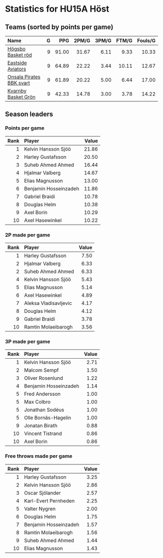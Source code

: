 # Statistics for HU15A Höst

## Teams (sorted by points per game)

| Name | G | PPG | 2PM/G | 3PM/G | FTM/G | Fouls/G |
|:-----|--:|----:|------:|------:|------:|--------:|
| [Högsbo Basket röd](hu15a_höst_team_1.md) | 9 | 91.00 | 31.67 | 6.11 | 9.33 | 10.33 |
| [Eastside Aviators](hu15a_höst_team_2.md) | 9 | 64.89 | 22.22 | 3.44 | 10.11 | 12.67 |
| [Onsala Pirates BBK svart](hu15a_höst_team_3.md) | 9 | 61.89 | 20.22 | 5.00 | 6.44 | 17.00 |
| [Kvarnby Basket Grön](hu15a_höst_team_4.md) | 9 | 42.33 | 14.78 | 3.00 | 3.78 | 14.22 |

## Season leaders

### Points per game

| Rank | Player | Value |
|----:|:-------|------:|
| 1 | Kelvin Hansson Sjöö | 21.86 |
| 2 | Harley Gustafsson | 20.50 |
| 3 | Suheb Ahmed Ahmed | 16.44 |
| 4 | Hjalmar Valberg | 14.67 |
| 5 | Elias Magnusson | 13.00 |
| 6 | Benjamin Hosseinzadeh | 11.86 |
| 7 | Gabriel Braidi | 10.78 |
| 8 | Douglas Helm | 10.38 |
| 9 | Axel Borin | 10.29 |
| 10 | Axel Hasewinkel | 10.22 |

### 2P made per game

| Rank | Player | Value |
|----:|:-------|------:|
| 1 | Harley Gustafsson | 7.50 |
| 2 | Hjalmar Valberg | 6.33 |
| 2 | Suheb Ahmed Ahmed | 6.33 |
| 4 | Kelvin Hansson Sjöö | 5.43 |
| 5 | Elias Magnusson | 5.14 |
| 6 | Axel Hasewinkel | 4.89 |
| 7 | Aleksa Vladisavljevic | 4.17 |
| 8 | Douglas Helm | 4.12 |
| 9 | Gabriel Braidi | 3.78 |
| 10 | Ramtin Molaeibarogh | 3.56 |

### 3P made per game

| Rank | Player | Value |
|----:|:-------|------:|
| 1 | Kelvin Hansson Sjöö | 2.71 |
| 2 | Malcom Sempf | 1.50 |
| 3 | Oliver Rosenlund | 1.22 |
| 4 | Benjamin Hosseinzadeh | 1.14 |
| 5 | Fred Andersson | 1.00 |
| 5 | Max Colbro | 1.00 |
| 5 | Jonathan Sodéus | 1.00 |
| 5 | Olle Bornäs-Hagelin | 1.00 |
| 9 | Jonatan Birath | 0.88 |
| 10 | Vincent Tistrand | 0.86 |
| 10 | Axel Borin | 0.86 |

### Free throws made per game

| Rank | Player | Value |
|----:|:-------|------:|
| 1 | Harley Gustafsson | 3.25 |
| 2 | Kelvin Hansson Sjöö | 2.86 |
| 3 | Oscar Sjölander | 2.57 |
| 4 | Karl-Evert Pernheden | 2.25 |
| 5 | Valter Nygren | 2.00 |
| 6 | Douglas Helm | 1.75 |
| 7 | Benjamin Hosseinzadeh | 1.57 |
| 8 | Ramtin Molaeibarogh | 1.56 |
| 9 | Suheb Ahmed Ahmed | 1.44 |
| 10 | Elias Magnusson | 1.43 |

